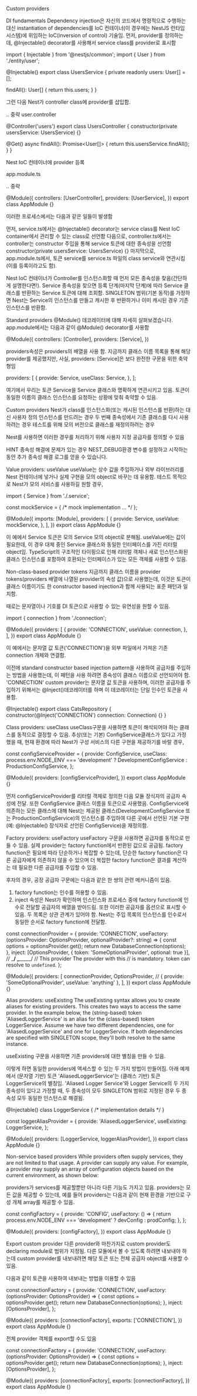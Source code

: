 Custom providers

DI fundamentals
Dependency injection은 자신의 코드에서 명령적으로 수행하는 대신 instantiation of dependencies를 IoC 컨테이너(이 경우에는 NestJS 런타임 시스템)에 위임하는 IoC(inversion of control) 기술임.
먼저, provider를 정의하는 데, @Injectable() decorator를 사용해서 service class를 provider로 표시함

import { Injectable } from '@nestjs/common';
import { User } from './entity/user';

@Injectable()
export class UsersService {
  private readonly users: User[] = [];

  findAll(): User[] {
    return this.users;
  }
}

그런 다음 Nest가 controller class에 provider를 삽입함.

.. 중략 user.controller

@Controller('users')
export class UsersController {
  constructor(private usersService: UsersService) {}

  @Get()
  async findAll(): Promise<User[]> {
    return this.usersService.findAll();
  }
}

Nest IoC 컨테이너에 provider 등록



app.module.ts

.. 중략

@Module({
  controllers: [UserController],
  providers: [UserService],
})
export class AppModule {}

이러한 프로세스에서는 다음과 같은 일들이 발생함

먼저, service.ts에서는 @Injectable() decorator는 service class를 Nest IoC container에서 관리할 수 있는 class로 선언함
다음으로, controller.ts에서는 controller는 constructor 주입을 통해 service 토큰에 대한 종속성을 선언함
constructor(private usersService: UsersService) {}
마지막으로, app.module.ts에서, 토큰 service를 service.ts 파일의 class service와 연관시킴(이를 등록이라고도 함).

Nest IoC 컨테이너가 Controller를 인스턴스화할 때 먼저 모든 종속성을 찾음(간단하게 설명한다면!). Service 종속성을 찾으면 등록 단계(마지막 단계)에 따라 Service 클래스를 반환하는 Service 토큰에 대해 조회함. SINGLETON 범위(기본 동작)를 가정하면 Nest는 Service의 인스턴스를 만들고 캐시한 후 반환하거나 이미 캐시된 경우 기존 인스턴스를 반환함.


Standard providers
@Module() 데코레이터에 대해 자세히 살펴보겠습니다. app.module에서는 다음과 같이 @Module() decorator를 사용함

@Module({
  controllers: [Controller],
  providers: [Service],
})

providers속성은 providers의 배열을 사용 함. 지금까지 클래스 이름 목록을 통해 해당 provider를 제공했지만, 사실, providers: [Service]은 보다 완전한 구문을 위한 축약형임

providers: [
  {
    provide: Service,
    useClass: Service,
  },
];

여기에서 우리는 토큰 Service을 Service 클래스와 명확하게 연관시키고 있음. 토큰이 동일한 이름의 클래스 인스턴스를 요청하는 상황에 맞춰 축약할 수 있음.


Custom providers
Nest가 class를 인스턴스화(또는 캐시된 인스턴스를 반환)하는 대신 사용자 정의 인스턴스를 만드려는 경우
두 번째 종속성에서 기존 클래스를 다시 사용하려는 경우
테스트를 위해 모의 버전으로 클래스를 재정의하려는 경우

Nest를 사용하면 이러한 경우를 처리하기 위해 사용자 지정 공급자를 정의할 수 있음

HINT
종속성 해결에 문제가 있는 경우 NEST_DEBUG환경 변수를 설정하고 시작하는 동안 추가 종속성 해결 로그를 얻을 수 있습니다.

Value providers: useValue
useValue는 상수 값을 주입하거나 외부 라이브러리를 Nest 컨테이너에 넣거나 실제 구현을 모의 object로 바꾸는 데 유용함. 테스트 목적으로 Nest가 모의 서비스를 사용하길 원할 경우,

import { Service } from './.service';

const mockService = {
  /* mock implementation
  ...
  */
};

@Module({
  imports: [Module],
  providers: [
    {
      provide: Service,
      useValue: mockService,
    },
  ],
})
export class AppModule {}

이 예에서 Service 토큰은 모의 Service 모의 object로 분해됨. useValue에는 값이 필요한데, 이 경우 대체 중인 Service 클래스와 동일한 인터페이스를 가진 리터럴 object임. 
TypeScript의 구조적인 타이핑으로 인해 리터럴 객체나 새로 인스턴스화된 클래스 인스턴스를 포함하여 호환되는 인터페이스가 있는 모든 객체를 사용할 수 있음.


Non-class-based provider tokens
지금까지 클래스 이름을 provider tokens(providers 배열에 나열된 provider의 속성 값)으로 사용했는데, 이것은 토큰이 클래스 이름이기도 한 constructor based injection과 함께 사용되는 표준 패턴과 일치함. 

때로는 문자열이나 기호를 DI 토큰으로 사용할 수 있는 유연성을 원할 수 있음.

import { connection } from './connection';

@Module({
  providers: [
    {
      provide: 'CONNECTION',
      useValue: connection,
    },
  ],
})
export class AppModule {}

이 예에서는 문자열 값 토큰('CONNECTION')을 외부 파일에서 가져온 기존 connection 개체와 연결함.

이전에 standard constructor based injection pattern을 사용하여 공급자를 주입하는 방법을 사용했는데, 이 패턴을 사용 하려면 종속성이 클래스 이름으로 선언되어야 함. 
'CONNECTION' custom provider는 문자열 값 토큰을 사용하며, 이러한 공급자를 주입하기 위해서는 @Inject()데코레이터를 하며 이 데코레이터는 단일 인수인 토큰을 사용함.

@Injectable()
export class CatsRepository {
  constructor(@Inject('CONNECTION') connection: Connection) {}
}


Class providers: useClass
useClass구문을 사용하면 토큰이 해석되어야 하는 클래스를 동적으로 결정할 수 있음. 
추상(또는 기본) ConfigService클래스가 있다고 가정했을 때, 현재 환경에 따라 Nest가 구성 서비스의 다른 구현을 제공하기를 바랄 경우,

const configServiceProvider = {
  provide: ConfigService,
  useClass:
    process.env.NODE_ENV === 'development'
      ? DevelopmentConfigService
      : ProductionConfigService,
};

@Module({
  providers: [configServiceProvider],
})
export class AppModule {}

먼저 configServiceProvider를 리터럴 객체로 정의한 다음 모듈 장식자의 공급자 속성에 전달.
또한 ConfigService 클래스 이름을 토큰으로 사용했음. ConfigService에 의존하는 모든 클래스에 대해 Nest는 제공된 클래스(DevelopmentConfigService 또는 ProductionConfigService)의 인스턴스를 주입하여 다른 곳에서 선언된 기본 구현(예: @Injectable() 장식자로 선언된 ConfigService)을 재정의함.


Factory providers: useFactory
useFactory 구문을 사용하면 공급자를 동적으로 만들 수 있음. 실제 provider는 factory function에서 반환된 값으로 공급됨. factory function은 필요에 따라 단순하거나 복잡할 수 있는데, 단순한 factory function은 다른 공급자에게 의존하지 않을 수 있으며 더 복잡한 factory function은 결과를 계산하는 데 필요한 다른 공급자를 주입할 수 있음. 

후자의 경우, 공장 공급자 구문에는 다음과 같은 한 쌍의 관련 메커니즘이 있음.

1. factory function는 인수를 허용할 수 있음.
2. inject 속성은 Nest가 확인하며 인스턴스화 프로세스 중에 factory function에 인수로 전달할 공급자의 배열을 받아드림. 또한 이러한 공급자를 옵션으로 표시할 수 있음. 두 목록은 상관 관계가 있어야 함. Nest는 주입 목록의 인스턴스를 인수로서 동일한 순서로 factory function에 전달함.

const connectionProvider = {
  provide: 'CONNECTION',
  useFactory: (optionsProvider: OptionsProvider, optionalProvider?: string) => {
    const options = optionsProvider.get();
    return new DatabaseConnection(options);
  },
  inject: [OptionsProvider, { token: 'SomeOptionalProvider', optional: true }],
  //       \_____________/            \__________________/
  //        This provider              The provider with this
  //        is mandatory.              token can resolve to `undefined`.
};

@Module({
  providers: [
    connectionProvider,
    OptionsProvider,
    // { provide: 'SomeOptionalProvider', useValue: 'anything' },
  ],
})
export class AppModule {}


Alias providers: useExisting
The useExisting syntax allows you to create aliases for existing providers. This creates two ways to access the same provider. In the example below, the (string-based) token 'AliasedLoggerService' is an alias for the (class-based) token LoggerService. Assume we have two different dependencies, one for 'AliasedLoggerService' and one for LoggerService. If both dependencies are specified with SINGLETON scope, they'll both resolve to the same instance.

useExisting 구문을 사용하면 기존 providers에 대한 별칭을 만들 수 있음. 

이렇게 하면 동일한 providers에 액세스할 수 있는 두 가지 방법이 만들어짐. 아래 예제에서 (문자열 기반) 토큰 'AliasedLoggerService'는 (클래스 기반) 토큰 LoggerService의 별칭임. 'Aliased Logger Service'와 Logger Service의 두 가지 종속성이 있다고 가정할 때, 두 종속성이 모두 SINGLETON 범위로 지정된 경우 두 종속성 모두 동일한 인스턴스로 해결됨.

@Injectable()
class LoggerService {
  /* implementation details */
}

const loggerAliasProvider = {
  provide: 'AliasedLoggerService',
  useExisting: LoggerService,
};

@Module({
  providers: [LoggerService, loggerAliasProvider],
})
export class AppModule {}


Non-service based providers
While providers often supply services, they are not limited to that usage. A provider can supply any value. For example, a provider may supply an array of configuration objects based on the current environment, as shown below:

providers가 services를 제공할뿐만 아니라 다른 기능도 가지고 있음. providers는 모든 값을 제공할 수 있는데, 예를 들어 providers는 다음과 같이 현재 환경을 기반으로 구성 개체 array를 제공할 수 있음.

const configFactory = {
  provide: 'CONFIG',
  useFactory: () => {
    return process.env.NODE_ENV === 'development' ? devConfig : prodConfig;
  },
};

@Module({
  providers: [configFactory],
})
export class AppModule {}


Export custom provider
다른 provider와 마찬가지로 custom provider도 declaring module로 범위가 지정됨. 다른 모듈에서 볼 수 있도록 하려면 내보내야 하는데 custom provider를 내보내려면 해당 토큰 또는 전체 공급자 object를 사용할 수 있음.

다음과 같이 토큰을 사용하여 내보내는 방법을 이용할 수 있음

const connectionFactory = {
  provide: 'CONNECTION',
  useFactory: (optionsProvider: OptionsProvider) => {
    const options = optionsProvider.get();
    return new DatabaseConnection(options);
  },
  inject: [OptionsProvider],
};

@Module({
  providers: [connectionFactory],
  exports: ['CONNECTION'],
})
export class AppModule {}

전체 provider 객체를 export할 수도 있음

const connectionFactory = {
  provide: 'CONNECTION',
  useFactory: (optionsProvider: OptionsProvider) => {
    const options = optionsProvider.get();
    return new DatabaseConnection(options);
  },
  inject: [OptionsProvider],
};

@Module({
  providers: [connectionFactory],
  exports: [connectionFactory],
})
export class AppModule {}